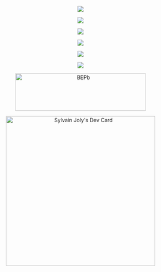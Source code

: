 
<!--
[![Typing SVG](https://readme-typing-svg.herokuapp.com?color=09FF07&background=000103&center=true&size=38&multiline=true&width=1200&height=300&lines=hi+%F0%9F%91%8B+!;I'm+Sylvain;Software+Engineer;5y+XP%2C+love+to+learn;...+and+video+games+%F0%9F%8E%AE++!;+Astronomy+enthusiast+🪐+!;)](https://git.io/typing-svg) -->
<p align="center">
  <a href="https://skillicons.dev">
    <img src="https://skillicons.dev/icons?i=git,kubernetes,docker,aws,azure,nginx,bash,heroku,nestjs,cloudflare,terraform,ansible" />
  </a>
</p>


<p align="center">
  <a href="https://skillicons.dev">
    <img src="https://skillicons.dev/icons?i=react,nextjs,angular,tailwind,solidjs,wasm,vite,jest,apollo,astro,threejs,svelte,sequelize" />
  </a>
</p>


<p align="center">
  <a href="https://skillicons.dev">
    <img src="https://skillicons.dev/icons?i=nodejs,spring,java,python,typescript,dotnet,prisma,deno,anaconda" />
  </a>
</p>


<p align="center">
  <a href="https://skillicons.dev">
    <img src="https://skillicons.dev/icons?i=solidity,rust,golang,cassandra,arduino,unity,unreal" />
  </a>
</p>

<p align="center">
  <a href="https://skillicons.dev">
    <img src="https://skillicons.dev/icons?i=mongodb,postgresql,supabase,redis,firebase,sqlite" />
  </a>
</p>

<p align="center">
  <a href="https://skillicons.dev">
    <img src="https://skillicons.dev/icons?i=kafka,rabbitmq,autocad" />
  </a>
</p>


<div align="center">

<a href="https://www.linkedin.com/in/sylvain-joly-3a7152aa" target="blank"><img align="center" src="https://img.shields.io/badge/LinkedIn-0077B5?style=for-the-badge&logo=linkedin&logoColor=white" alt="BEPb" height="100" width="350" /></a>
 
  <!--
<a href="https://stackoverflow.com/users/9951632/sylvain-joly" target="blank"><img align="center" src="https://img.shields.io/badge/-Stackoverflow-FE7A16?style=for-the-badge&logo=stack-overflow&logoColor=white" alt="BEPb" height="100" width="350"/></a>
    
<a href="https://www.npmjs.com/~sylvaindev" target="blank"><img align="center" src="https://img.shields.io/badge/npm-CB3837?style=for-the-badge&logo=npm&logoColor=white" alt="BEPb" height="100" width="350" /></a>

 <a href="https://steamcommunity.com/profiles/76561198000330381/" target="blank"><img align="center" src="https://img.shields.io/badge/steam-%23000000.svg?style=for-the-badge&logo=steam&logoColor=white" alt="BEPb" height="100" width="350" />
  </a> -->
  <a href="https://app.daily.dev/sylvaindevez"><img src="https://api.daily.dev/devcards/b958470e3b8d469e8d4b99861d25ec57.png?r=j9n" width="400" alt="Sylvain Joly's Dev Card"/></a>

 </div>
   

<!--
<div align="center">
  <img src="[https://media3.giphy.com/avatars/jmckeehen/RkN6QlwOK3M5.jpg](https://i.imgur.com/gEbmgW1l.png)" width="100%" />
</div>
-->








